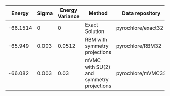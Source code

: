 |       Energy          |  Sigma          | Energy Variance  |  Method                                                          | Data repository                     |
| ----------------------| ----------------| -----------------|------------------------------------------------------------------|------------------------------------ |
|    -66.1514           |  0              | 0                | Exact Solution                                                   | pyrochlore/exact32                  |
|    -65.949            |  0.003          | 0.0512           | RBM with symmetry projections                                    | pyrochlore/RBM32                    |
|    -66.082            |  0.003          | 0.03             | mVMC with SU(2) and symmetry projections                         | pyrochlore/mVMC32                 |
